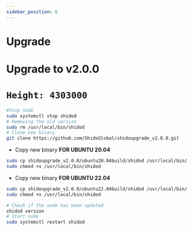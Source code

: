 ```yaml
---
sidebar_position: 6
---
```


# Upgrade

# Upgrade to v2.0.0
# `Height: 4303000`

```bash
#Stop node
sudo systemctl stop shidod
# Removing the old version
sudo rm /usr/local/bin/shidod
# Clone new binary
git clone https://github.com/ShidoGlobal/shidoupgrade_v2.0.0.git
```
- Copy new binary **FOR UBUNTU 20.04**
```bash
sudo cp shidoupgrade_v2.0.0/ubuntu20.04build/shidod /usr/local/bin/
sudo chmod +x /usr/local/bin/shidod
```

- Copy new binary **FOR UBUNTU 22.04**
```bash
sudo cp shidoupgrade_v2.0.0/ubuntu22.04build/shidod /usr/local/bin/
sudo chmod +x /usr/local/bin/shidod
```

```bash
# Check if the node has been updated
shidod version
# Start node
sudo systemctl restart shidod
```